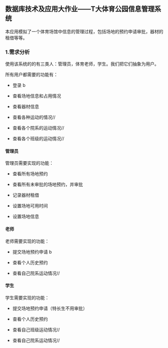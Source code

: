 ## 数据库技术及应用大作业——T大体育公园信息管理系统

本应用模拟了一个体育场馆中信息的管理过程，包括场地的预约申请审批，器材的租借等等。

### 1.需求分析

使用该系统的的有三类人：管理员，体育老师，学生。我们把它们抽象为用户。

所有用户都需要的功能有：

* 登录 b 

* 查看场地信息和占用情况

* 查看器材信息

* 查看各种运动的情况//

* 查看各个院系的运动情况//

* 查看各个班级的运动情况//

#### 管理员

管理员需要实现的功能：

* 查看所有场地预约

* 查看所有未审批的场地预约，并审批

* 记录器材租借

* 设置场地可用时间

* 设置场地信息

#### 老师

老师需要实现的功能：

* 提交场地预约申请 b

* 查看个人历史预约

* 查看自己院系运动情况//

#### 学生

学生需要实现的功能：

- 提交场地预约申请（特长生不用审批）

- 查看个人历史预约

- 查看自己班级运动情况//

- 查看自己院系运动情况//
